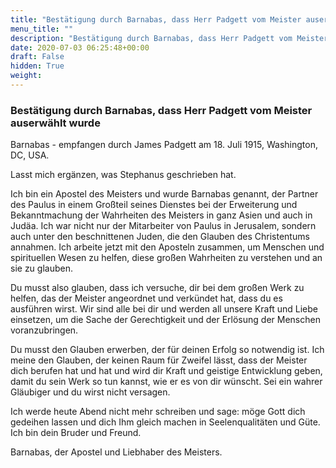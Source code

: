 ```yaml
---
title: "Bestätigung durch Barnabas, dass Herr Padgett vom Meister auserwählt wurde"
menu_title: ""
description: "Bestätigung durch Barnabas, dass Herr Padgett vom Meister auserwählt wurde"
date: 2020-07-03 06:25:48+00:00
draft: False
hidden: True
weight:
---
```

### Bestätigung durch Barnabas, dass Herr Padgett vom Meister auserwählt wurde

Barnabas - empfangen durch James Padgett am 18. Juli 1915, Washington, DC, USA.

Lasst mich ergänzen, was Stephanus geschrieben hat.

Ich bin ein Apostel des Meisters und wurde Barnabas genannt, der Partner des Paulus in einem Großteil seines Dienstes bei der Erweiterung und Bekanntmachung der Wahrheiten des Meisters in ganz Asien und auch in Judäa. Ich war nicht nur der Mitarbeiter von Paulus in Jerusalem, sondern auch unter den beschnittenen Juden, die den Glauben des Christentums annahmen. Ich arbeite jetzt mit den Aposteln zusammen, um Menschen und spirituellen Wesen zu helfen, diese großen Wahrheiten zu verstehen und an sie zu glauben.

Du musst also glauben, dass ich versuche, dir bei dem großen Werk zu helfen, das der Meister angeordnet und verkündet hat, dass du es ausführen wirst. Wir sind alle bei dir und werden all unsere Kraft und Liebe einsetzen, um die Sache der Gerechtigkeit und der Erlösung der Menschen voranzubringen.

Du musst den Glauben erwerben, der für deinen Erfolg so notwendig ist. Ich meine den Glauben, der keinen Raum für Zweifel lässt, dass der Meister dich berufen hat und hat und wird dir Kraft und geistige Entwicklung geben, damit du sein Werk so tun kannst, wie er es von dir wünscht. Sei ein wahrer Gläubiger und du wirst nicht versagen.

Ich werde heute Abend nicht mehr schreiben und sage: möge Gott dich gedeihen lassen und dich Ihm gleich machen in Seelenqualitäten und Güte. Ich bin dein Bruder und Freund.

Barnabas, der Apostel und Liebhaber des Meisters.
